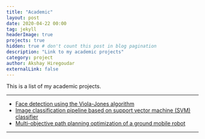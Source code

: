 ```yaml
---
title: "Academic"
layout: post
date: 2020-04-22 00:00
tag: jekyll
headerImage: true
projects: true
hidden: true # don't count this post in blog pagination
description: "Link to my academic projects"
category: project
author: Akshay Hiregoudar
externalLink: false
---
```



This is a list of my academic projects.

---

- [Face detection using the Viola-Jones algorithm](https://github.com/akshayhiregoudar/Face-Detector)
- [Image classification pipeline based on support vector machine (SVM) classifier](https://github.com/akshayhiregoudar/Machine-Learning)
- [Multi-objective path planning optimization of a ground mobile robot](https://github.com/akshayhiregoudar/Path-Planning-Robot)

---

